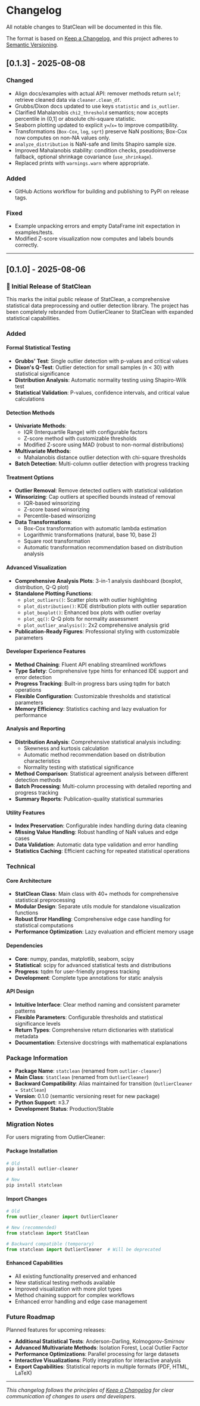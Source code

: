 # Changelog

All notable changes to StatClean will be documented in this file.

The format is based on [Keep a Changelog](https://keepachangelog.com/en/1.0.0/),
and this project adheres to [Semantic Versioning](https://semver.org/spec/v2.0.0.html).

## [0.1.3] - 2025-08-08

### Changed
- Align docs/examples with actual API: remover methods return `self`; retrieve cleaned data via `cleaner.clean_df`.
- Grubbs/Dixon docs updated to use keys `statistic` and `is_outlier`.
- Clarified Mahalanobis `chi2_threshold` semantics; now accepts percentile in (0,1] or absolute chi-square statistic.
- Seaborn plotting updated to explicit `y=`/`x=` to improve compatibility.
- Transformations (`Box-Cox`, `log`, `sqrt`) preserve NaN positions; Box-Cox now computes on non-NA values only.
- `analyze_distribution` is NaN-safe and limits Shapiro sample size.
- Improved Mahalanobis stability: condition checks, pseudoinverse fallback, optional shrinkage covariance (`use_shrinkage`).
- Replaced prints with `warnings.warn` where appropriate.

### Added
- GitHub Actions workflow for building and publishing to PyPI on release tags.

### Fixed
- Example unpacking errors and empty DataFrame init expectation in examples/tests.
- Modified Z-score visualization now computes and labels bounds correctly.

---

## [0.1.0] - 2025-08-06

### 🎉 Initial Release of StatClean

This marks the initial public release of StatClean, a comprehensive statistical data preprocessing and outlier detection library. The project has been completely rebranded from OutlierCleaner to StatClean with expanded statistical capabilities.

### Added

#### **Formal Statistical Testing**
- **Grubbs' Test**: Single outlier detection with p-values and critical values
- **Dixon's Q-Test**: Outlier detection for small samples (n < 30) with statistical significance
- **Distribution Analysis**: Automatic normality testing using Shapiro-Wilk test
- **Statistical Validation**: P-values, confidence intervals, and critical value calculations

#### **Detection Methods**
- **Univariate Methods**: 
  - IQR (Interquartile Range) with configurable factors
  - Z-score method with customizable thresholds
  - Modified Z-score using MAD (robust to non-normal distributions)
- **Multivariate Methods**: 
  - Mahalanobis distance outlier detection with chi-square thresholds
- **Batch Detection**: Multi-column outlier detection with progress tracking

#### **Treatment Options**
- **Outlier Removal**: Remove detected outliers with statistical validation
- **Winsorizing**: Cap outliers at specified bounds instead of removal
  - IQR-based winsorizing
  - Z-score based winsorizing  
  - Percentile-based winsorizing
- **Data Transformations**:
  - Box-Cox transformation with automatic lambda estimation
  - Logarithmic transformations (natural, base 10, base 2)
  - Square root transformation
  - Automatic transformation recommendation based on distribution analysis

#### **Advanced Visualization**
- **Comprehensive Analysis Plots**: 3-in-1 analysis dashboard (boxplot, distribution, Q-Q plot)
- **Standalone Plotting Functions**: 
  - `plot_outliers()`: Scatter plots with outlier highlighting
  - `plot_distribution()`: KDE distribution plots with outlier separation
  - `plot_boxplot()`: Enhanced box plots with outlier overlay
  - `plot_qq()`: Q-Q plots for normality assessment
  - `plot_outlier_analysis()`: 2x2 comprehensive analysis grid
- **Publication-Ready Figures**: Professional styling with customizable parameters

#### **Developer Experience Features**
- **Method Chaining**: Fluent API enabling streamlined workflows
- **Type Safety**: Comprehensive type hints for enhanced IDE support and error detection
- **Progress Tracking**: Built-in progress bars using tqdm for batch operations
- **Flexible Configuration**: Customizable thresholds and statistical parameters
- **Memory Efficiency**: Statistics caching and lazy evaluation for performance

#### **Analysis and Reporting**
- **Distribution Analysis**: Comprehensive statistical analysis including:
  - Skewness and kurtosis calculation
  - Automatic method recommendation based on distribution characteristics
  - Normality testing with statistical significance
- **Method Comparison**: Statistical agreement analysis between different detection methods
- **Batch Processing**: Multi-column processing with detailed reporting and progress tracking
- **Summary Reports**: Publication-quality statistical summaries

#### **Utility Features**
- **Index Preservation**: Configurable index handling during data cleaning
- **Missing Value Handling**: Robust handling of NaN values and edge cases
- **Data Validation**: Automatic data type validation and error handling
- **Statistics Caching**: Efficient caching for repeated statistical operations

### Technical

#### **Core Architecture**
- **StatClean Class**: Main class with 40+ methods for comprehensive statistical preprocessing
- **Modular Design**: Separate utils module for standalone visualization functions
- **Robust Error Handling**: Comprehensive edge case handling for statistical computations
- **Performance Optimization**: Lazy evaluation and efficient memory usage

#### **Dependencies**
- **Core**: numpy, pandas, matplotlib, seaborn, scipy
- **Statistical**: scipy for advanced statistical tests and distributions
- **Progress**: tqdm for user-friendly progress tracking
- **Development**: Complete type annotations for static analysis

#### **API Design**
- **Intuitive Interface**: Clear method naming and consistent parameter patterns
- **Flexible Parameters**: Configurable thresholds and statistical significance levels
- **Return Types**: Comprehensive return dictionaries with statistical metadata
- **Documentation**: Extensive docstrings with mathematical explanations

### Package Information

- **Package Name**: `statclean` (renamed from `outlier-cleaner`)
- **Main Class**: `StatClean` (renamed from `OutlierCleaner`)
- **Backward Compatibility**: Alias maintained for transition (`OutlierCleaner = StatClean`)
- **Version**: 0.1.0 (semantic versioning reset for new package)
- **Python Support**: ≥3.7
- **Development Status**: Production/Stable

### Migration Notes

For users migrating from OutlierCleaner:

#### **Package Installation**
```bash
# Old
pip install outlier-cleaner

# New  
pip install statclean
```

#### **Import Changes**
```python
# Old
from outlier_cleaner import OutlierCleaner

# New (recommended)
from statclean import StatClean

# Backward compatible (temporary)
from statclean import OutlierCleaner  # Will be deprecated
```

#### **Enhanced Capabilities**
- All existing functionality preserved and enhanced
- New statistical testing methods available
- Improved visualization with more plot types
- Method chaining support for complex workflows
- Enhanced error handling and edge case management

### Future Roadmap

Planned features for upcoming releases:

- **Additional Statistical Tests**: Anderson-Darling, Kolmogorov-Smirnov
- **Advanced Multivariate Methods**: Isolation Forest, Local Outlier Factor
- **Performance Optimizations**: Parallel processing for large datasets
- **Interactive Visualizations**: Plotly integration for interactive analysis
- **Export Capabilities**: Statistical reports in multiple formats (PDF, HTML, LaTeX)

---

*This changelog follows the principles of [Keep a Changelog](https://keepachangelog.com/en/1.0.0/) for clear communication of changes to users and developers.*